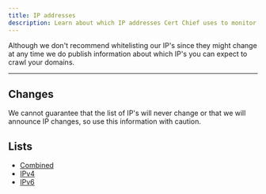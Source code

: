 ```yaml
---
title: IP addresses
description: Learn about which IP addresses Cert Chief uses to monitor your domains.
---
```


Although we don't recommend whitelisting our IP's since they might change at any time we do publish information about which IP's you can expect to crawl your domains.

---

## Changes

We cannot guarantee that the list of IP's will never change or that we will announce IP changes, so use this information with caution.

## Lists

- [Combined](https://cert.chief.app/.well-known/ip-list)
- [IPv4](https://cert.chief.app/.well-known/ip-list-v4)
- [IPv6](https://cert.chief.app/.well-known/ip-list-v6)
